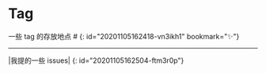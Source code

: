 # Tag

一些 tag 的存放地点 #
{: id="20201105162418-vn3ikh1" bookmark="✨"}

---

|我提的一些 issues|
{: id="20201105162504-ftm3r0p"}
